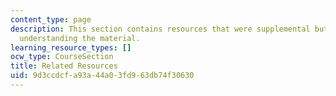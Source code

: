 ```yaml
---
content_type: page
description: This section contains resources that were supplemental but helpful to
  understanding the material.
learning_resource_types: []
ocw_type: CourseSection
title: Related Resources
uid: 9d3ccdcf-a93a-44a0-3fd9-63db74f30630
---
```

